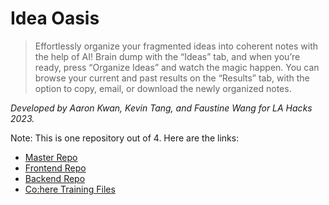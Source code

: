 # Idea Oasis

> Effortlessly organize your fragmented ideas into coherent notes with the help of AI! Brain dump with the “Ideas” tab, and when you’re ready, press “Organize Ideas” and watch the magic happen. You can browse your current and past results on the “Results” tab, with the option to copy, email, or download the newly organized notes.

*Developed by Aaron Kwan, Kevin Tang, and Faustine Wang for LA Hacks 2023.*

Note: This is one repository out of 4. Here are the links:
- [Master Repo](https://github.com/KevinTangProgram/lahacks2023)
- [Frontend Repo](https://github.com/KevinTangProgram/lahacksfrontend)
- [Backend Repo](https://github.com/KevinTangProgram/lahacksbackend)
- [Co:here Training Files](https://github.com/aaronkwan/lahacksMisc)
